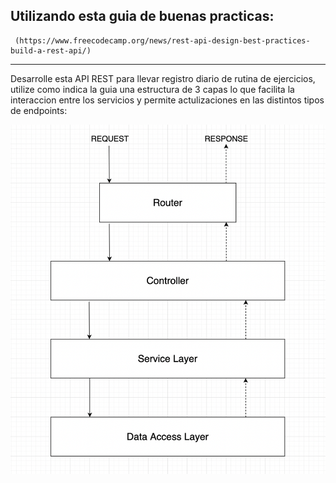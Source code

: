 ## Utilizando esta guia de buenas practicas:
```
 (https://www.freecodecamp.org/news/rest-api-design-best-practices-build-a-rest-api/)

```
---
 Desarrolle esta API REST para llevar registro diario de rutina de ejercicios, utilize como indica la guia una estructura de 3 capas lo que facilita la interaccion entre los servicios y permite actulizaciones en las distintos tipos de endpoints:

![Estructura](./img/e.png)


